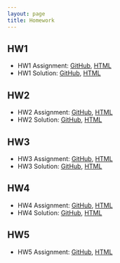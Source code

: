 ```yaml
---
layout: page
title: Homework
---
```



## HW1

* HW1 Assignment: [GitHub](https://github.com/datasciencelabs/2016/tree/master/homework/HW1), [HTML](html/hw1-problems.html)
* HW1 Solution: [GitHub](https://github.com/datasciencelabs/2016/tree/master/homework/HW1), [HTML](html/hw1-solution.html)

## HW2

* HW2 Assignment: [GitHub](https://github.com/datasciencelabs/2016/tree/master/homework/HW2), [HTML](html/hw2-problems.html)
* HW2 Solution: [GitHub](https://github.com/datasciencelabs/2016/tree/master/homework/HW2), [HTML](html/HW2-solution.html)

## HW3

* HW3 Assignment: [GitHub](https://github.com/datasciencelabs/2016/tree/master/homework/HW3), [HTML](html/hw3-problems.html)
* HW3 Solution: [GitHub](https://github.com/datasciencelabs/2016/tree/master/homework/HW3), [HTML](html/hw3-solution.html)

## HW4

* HW4 Assignment: [GitHub](https://github.com/datasciencelabs/2016/tree/master/homework/HW4), [HTML](html/hw4-problems.html)
* HW4 Solution: [GitHub](https://github.com/datasciencelabs/2016/tree/master/homework/HW4), [HTML](html/hw4-solution.html)

## HW5

* HW5 Assignment: [GitHub](https://github.com/datasciencelabs/2016/tree/master/homework/HW5), [HTML](html/hw5-problems.html)
